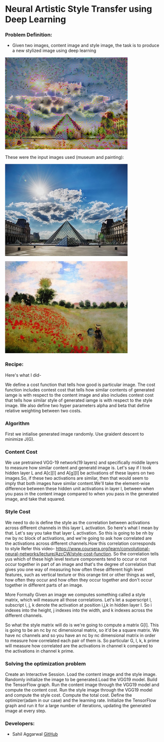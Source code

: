 # Neural Artistic Style Transfer using Deep Learning

### Problem Definition:
- Given two images, content image and style image, the task is to produce a new stylized image using deep learning

![output](output/100.png)

These were the input images used (museum and painting):

![input-content](louvre_small.jpg)

![input-style](monet.jpg)


### Recipe:

Here's what I did-

We define a cost function that tells how good is particular image. The cost function includes contest cost that tells how similar contents of generated iamge is with respect to the content image and also includes contest cost that tells how similar style of generated iamge is with respect to the style image.
We also define two hyper parameters alpha and beta that define relative weighting between two costs.

### Algorithm
First we intialise generated image randomly. Use graident descent to minimize J(G).

### Content Cost

We use pretrained VGG-19 network(19 layers) and specifically middle layers to measure how similar content and generatd image is. 
Let's say if I took hidden layer L and A[c][l] and A[g][l] be activations of these layers on two images.So, if these two activations are similar, then that would seem to imply that both images have similar content.We'll take the element-wise difference between these hidden unit activations in layer l, between when you pass in the content image compared to when you pass in the generated image, and take that squared.

### Style Cost
We need to do is define the style as the correlation between activations across different channels in this layer L activation. So here's what I mean by that. Let's say you take that layer L activation. So this is going to be nh by nw by nc block of activations, and we're going to ask how correlated are the activations across different channels.How this correlation corresponds to style Refer this video-
https://www.coursera.org/learn/convolutional-neural-networks/lecture/AzcCW/style-cost-function. 
So the correlation tells yus which of these high level texture components tend to occur or not occur together in part of an image and that's the degree of correlation that gives you one way of measuring how often these different high level features, such as vertical texture or this orange tint or other things as well, how often they occur and how often they occur together and don't occur together in different parts of an image.

More Formally 
Given an image we computes something called a style matrix, which will measure all those correlations. Let's let a superscript l, subscript i, j, k denote the activation at position i,j,k in hidden layer l. So i indexes into the height, j indexes into the width, and k indexes across the different channels. 

So what the style matrix will do is we're going to compute a matrix G[l]. This is going to be an nc by nc dimensional matrix, so it'd be a square matrix. We have nc channels and so you have an nc by nc dimensional matrix in order to measure how correlated each pair of them is. So particular G, l, k, k prime will measure how correlated are the activations in channel k compared to the activations in channel k prime.

### Solving the optimization problem
Create an Interactive Session. Load the content image and the style image. Randomly initialize the image to be generated.Load the VGG19 model. Build the TensorFlow graph. Run the content image through the VGG19 model and compute the content cost. Run the style image through the VGG19 model and compute the style cost. Compute the total cost. Define the optimizer(adam in our case) and the learning rate. Initialize the TensorFlow graph and run it for a large number of iterations, updating the generated image at every step.

### Developers:
- Sahil Aggarwal [GitHub](https://github.com/sahilee26)
